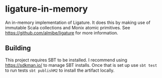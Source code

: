 # ligature-in-memory
An in-memory implementation of Ligature.
It does this by making use of immutable Scala collections and Monix atomic primitives.
See https://github.com/almibe/ligature for more information.

## Building
This project requires SBT to be installed.
I recommend using https://sdkman.io/ to manage SBT installs.
Once that is set up use `sbt test` to run tests `sbt publishM2` to install the artifact locally.

